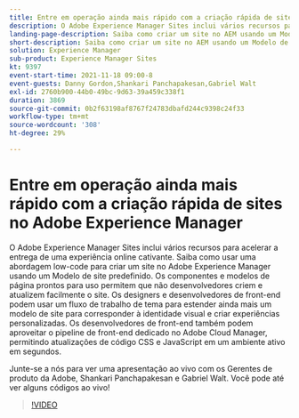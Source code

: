 ```yaml
---
title: Entre em operação ainda mais rápido com a criação rápida de sites no Adobe Experience Manager
description: O Adobe Experience Manager Sites inclui vários recursos para acelerar a entrega de uma experiência online cativante. Saiba como usar uma abordagem low-code para criar um site no Adobe Experience Manager usando um Modelo de site predefinido. Os componentes e modelos de página prontos para uso permitem que não desenvolvedores criem e atualizem facilmente o site. Os designers e desenvolvedores de front-end podem usar um fluxo de trabalho de tema para estender ainda mais um modelo de site para corresponder à identidade visual e criar experiências personalizadas. Os desenvolvedores de front-end também podem aproveitar o pipeline de front-end dedicado no Adobe Cloud Manager, permitindo atualizações de código CSS e JavaScript em um ambiente ativo em segundos.
landing-page-description: Saiba como criar um site no AEM usando um Modelo de site predefinido, permitindo que não desenvolvedores criem e atualizem facilmente o site.
short-description: Saiba como criar um site no AEM usando um Modelo de site predefinido, permitindo que não desenvolvedores criem e atualizem facilmente o site.
solution: Experience Manager
sub-product: Experience Manager Sites
kt: 9397
event-start-time: 2021-11-18 09:00-8
event-guests: Danny Gordon,Shankari Panchapakesan,Gabriel Walt
exl-id: 2760b900-44b0-49bc-9d63-39a459c338f1
duration: 3869
source-git-commit: 0b2f63198af8767f24783dbafd244c9398c24f33
workflow-type: tm+mt
source-wordcount: '308'
ht-degree: 29%

---
```


# Entre em operação ainda mais rápido com a criação rápida de sites no Adobe Experience Manager

O Adobe Experience Manager Sites inclui vários recursos para acelerar a entrega de uma experiência online cativante. Saiba como usar uma abordagem low-code para criar um site no Adobe Experience Manager usando um Modelo de site predefinido. Os componentes e modelos de página prontos para uso permitem que não desenvolvedores criem e atualizem facilmente o site. Os designers e desenvolvedores de front-end podem usar um fluxo de trabalho de tema para estender ainda mais um modelo de site para corresponder à identidade visual e criar experiências personalizadas. Os desenvolvedores de front-end também podem aproveitar o pipeline de front-end dedicado no Adobe Cloud Manager, permitindo atualizações de código CSS e JavaScript em um ambiente ativo em segundos.

Junte-se a nós para ver uma apresentação ao vivo com os Gerentes de produto da Adobe, Shankari Panchapakesan e Gabriel Walt. Você pode até ver alguns códigos ao vivo!

>[!VIDEO](https://video.tv.adobe.com/v/338798/?quality=12&learn=on)

